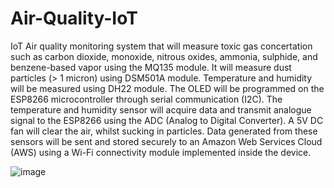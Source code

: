 # Air-Quality-IoT

IoT Air quality monitoring system that will measure toxic gas concertation such as carbon dioxide, monoxide, nitrous oxides, ammonia, sulphide, and benzene-based vapor using the MQ135 module. It will measure dust particles (> 1 micron) using DSM501A module. Temperature and humidity will be measured using DH22 module. The OLED will be programmed on the ESP8266 microcontroller through serial communication (I2C). The temperature and humidity sensor will acquire data and transmit analogue signal to the ESP8266 using the ADC (Analog to Digital Converter). A 5V DC fan will clear the air, whilst sucking in particles. Data generated from these sensors will be sent and stored securely to an Amazon Web Services Cloud (AWS) using a Wi-Fi connectivity module implemented inside the device.

![image](https://github.com/tzhen1/Air-Quality-IoT/assets/79606359/b8ae74a9-6be5-4461-966a-4c221b180f2a)
